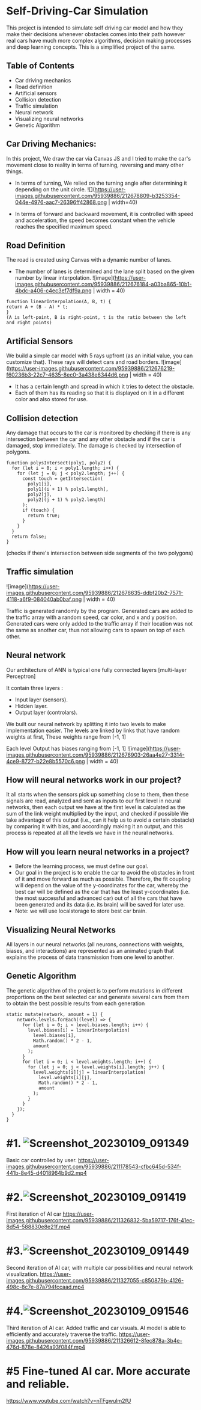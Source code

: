 # Self-Driving-Car Simulation
This project is intended to simulate self driving car model and how they make their decisions whenever obstacles comes into their path however real cars have much more complex algorithms, decision making processes and deep learning concepts. This is a simplified project of the same.

## Table of Contents
- Car driving mechanics
- Road definition
- Artificial sensors
- Collision detection
- Traffic simulation
- Neural network
- Visualizing neural networks
- Genetic Algorithm

## Car Driving Mechanics:
In this project, We draw the car via Canvas JS and I tried to make the car's movement close to reality in terms of turning, reversing and many other things.

- In terms of turning, We relied on the turning angle after determining it depending on the unit circle.
![](https://user-images.githubusercontent.com/95939886/212678809-b3253354-044e-4976-aac7-26396ff42868.png | width=40)


- In terms of forward and backward movement, it is controlled with speed and acceleration, the speed becomes constant when the vehicle reaches the specified maximum speed.

## Road Definition
The road is created using Canvas with a dynamic number of lanes.

- The number of lanes is determined and the lane split based on the given number by linear interpolation.
![image](https://user-images.githubusercontent.com/95939886/212676184-a03ba865-10b1-4bdc-a406-c4ec3ef7df9a.png | width = 40)

```
function linearInterpolation(A, B, t) {
return A + (B - A) * t;
} 
(A is left-point, B is right-point, t is the ratio between the left and right points)
```

## Artificial Sensors
We build a simple car model with 5 rays upfront (as an initial value, you can customize that). These rays will detect cars and road borders.
![image](https://user-images.githubusercontent.com/95939886/212676219-f60236b3-22c7-4635-8ec0-3a438e6344d6.png | width = 40)

- It has a certain length and spread in which it tries to detect the obstacle.
- Each of them has its reading so that it is displayed on it in a different color and also stored for use.

## Collision detection
Any damage that occurs to the car is monitored by checking if there is any intersection between the car and any other obstacle and if the car is damaged, stop immediately.
The damage is checked by intersection of polygons.
```
function polysIntersect(poly1, poly2) {
  for (let i = 0; i < poly1.length; i++) {
    for (let j = 0; j < poly2.length; j++) {
      const touch = getIntersection(
        poly1[i],
        poly1[(i + 1) % poly1.length],
        poly2[j],
        poly2[(j + 1) % poly2.length]
      );
      if (touch) {
        return true;
      }
    }
  }
  return false;
}
```
(checks if there's intersection between side segments of the two polygons)

## Traffic simulation

![image](https://user-images.githubusercontent.com/95939886/212676635-ddbf20b2-7571-4118-a6f9-084040ab0baf.png | width = 40)

Traffic is generated randomly by the program. Generated cars are added to the traffic array with a random speed, car color, and x and y position. Generated cars were only added to the traffic array if their location was not the same as another car, thus not allowing cars to spawn on top of each other.

## Neural network
Our architecture of ANN is typical one fully connected layers [multi-layer Perceptron]

It contain three layers :
- Input layer (sensors).
- Hidden layer.
- Output layer (controlars).

We built our neural network by splitting it into two levels to make implementation easier. The levels are linked by links that have random weights at first, These weights range from [-1, 1]

Each level Output has biases ranging from [-1, 1]
![image](https://user-images.githubusercontent.com/95939886/212676903-26aa4e27-3314-4ce9-8727-b22e8b5570c6.png | width = 40)

## How will neural networks work in our project?
It all starts when the sensors pick up something close to them, then these signals are read, analyzed and sent as inputs to our first level in neural networks, then each output we have at the first level is calculated as the sum of the link weight multiplied by the input, and checked if possible We take advantage of this output (i.e., can it help us to avoid a certain obstacle) by comparing it with bias, and accordingly making it an output, and this process is repeated at all the levels we have in the neural networks.

## How will you learn neural networks in a project?
- Before the learning process, we must define our goal.
- Our goal in the project is to enable the car to avoid the obstacles in front of it and move forward as much as possible. Therefore, the fit coupling will depend on the value of the y-coordinates for the car, whereby the best car will be defined as the car that has the least y-coordinates (i.e. the most successful and advanced car) out of all the cars that have been generated and its data (i.e. its brain) will be saved for later use.
- Note: we will use localstorage to store best car brain.

## Visualizing Neural Networks
All layers in our neural networks (all neurons, connections with weights, biases, and interactions) are represented as an animated graph that explains the process of data transmission from one level to another.

## Genetic Algorithm
The genetic algorithm of the project is to perform mutations in different proportions on the best selected car and generate several cars from them to obtain the best possible results from each generation
```
static mutate(network, amount = 1) {
    network.levels.forEach((level) => {
      for (let i = 0; i < level.biases.length; i++) {
        level.biases[i] = linearInterpolation(
          level.biases[i],
          Math.random() * 2 - 1,
          amount
        );
      }
      for (let i = 0; i < level.weights.length; i++) {
        for (let j = 0; j < level.weights[i].length; j++) {
          level.weights[i][j] = linearInterpolation(
            level.weights[i][j],
            Math.random() * 2 - 1,
            amount
          );
        }
      }
    });
  }
}
```

# #1. ![Screenshot_20230109_091349](https://user-images.githubusercontent.com/95939886/211328593-5790c214-34f7-47a9-b932-ad16c3592414.png)

Basic car controlled by user.
https://user-images.githubusercontent.com/95939886/211178543-cfbc645d-534f-441b-8e45-d4018964b9d2.mp4

# #2.![Screenshot_20230109_091419](https://user-images.githubusercontent.com/95939886/211328649-a7e604ea-41e4-4044-9dca-c41bcded8957.png)

First iteration of AI car
https://user-images.githubusercontent.com/95939886/211326832-5ba59717-176f-41ec-8d54-588830e8e21f.mp4

# #3.![Screenshot_20230109_091449](https://user-images.githubusercontent.com/95939886/211328673-113bb6c8-7acf-42b7-8a0b-2dfa9faba7b9.png)

Second iteration of AI car, with multiple car possibilities and neural network visualization.
https://user-images.githubusercontent.com/95939886/211327055-c850879b-4126-498c-8c7e-87a794fccaad.mp4

# #4.![Screenshot_20230109_091546](https://user-images.githubusercontent.com/95939886/211328698-a3b0bee4-cbf4-4f9c-ad4b-cc217d09971c.png)

Third iteration of AI car. Added traffic and car visuals. AI model is able to efficiently and accurately traverse the traffic.
https://user-images.githubusercontent.com/95939886/211326612-8fec878a-3b4e-476d-878e-8426a93f084f.mp4

# #5 Fine-tuned AI car. More accurate and reliable.
https://www.youtube.com/watch?v=nTFgwulm2fU
